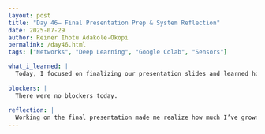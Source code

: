 ```yaml
---
layout: post
title: "Day 46– Final Presentation Prep & System Reflection"
date: 2025-07-29
author: Reiner Ihotu Adakole-Okopi
permalink: /day46.html
tags: ["Networks", "Deep Learning", "Google Colab", "Sensors"]

what_i_learned: |
  Today, I focused on finalizing our presentation slides and learned how to communicate technical challenges in a way that’s clear and simple for any audience. I worked on structuring the challenges and solutions we faced during the project, like fixing our Firebase connection and setting up all sensors on one breadboard. I also learned how to choose the right visuals—like tables, line graphs, and pie charts—to help tell the story behind our data. Writing out the “Solutions and Adaptations” slide helped me better understand how each part of our system came together. And I now feel much more confident using Git and explaining how it supported both our website and data flow.
  
blockers: |
  There were no blockers today. 
  
reflection: |
  Working on the final presentation made me realize how much I’ve grown throughout this project. What once felt overwhelming—like wiring sensors or debugging code—now feels like a challenge I can handle. Explaining our process forced me to really think about each step we took and how far we've come as a team. I’m proud of the technical skills I’ve built, but even more proud of how I’ve learned to organize and present them. Today reminded me that learning isn’t just about building something—it’s about being able to clearly share what you’ve built and why it matters.
---
```

